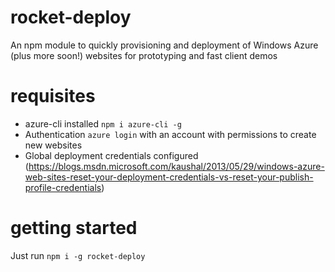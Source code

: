 # rocket-deploy
An npm module to quickly provisioning and deployment of Windows Azure (plus more soon!) websites for prototyping and fast client demos

# requisites
- azure-cli installed ``npm i azure-cli -g``
- Authentication ``azure login`` with an account with permissions to create new websites
- Global deployment credentials configured (https://blogs.msdn.microsoft.com/kaushal/2013/05/29/windows-azure-web-sites-reset-your-deployment-credentials-vs-reset-your-publish-profile-credentials)

# getting started
Just run ``npm i -g rocket-deploy``
